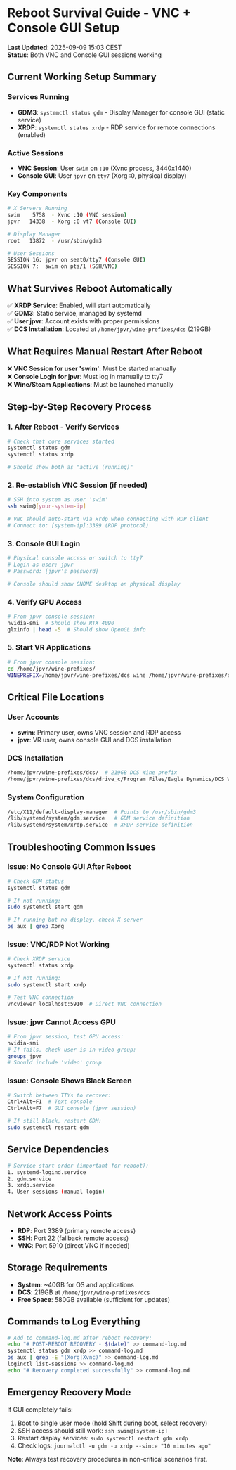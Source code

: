 # Reboot Survival Guide - VNC + Console GUI Setup

**Last Updated**: 2025-09-09 15:03 CEST  
**Status**: Both VNC and Console GUI sessions working

## Current Working Setup Summary

### Services Running
- **GDM3**: `systemctl status gdm` - Display Manager for console GUI (static service)
- **XRDP**: `systemctl status xrdp` - RDP service for remote connections (enabled)

### Active Sessions
- **VNC Session**: User `swim` on `:10` (Xvnc process, 3440x1440)
- **Console GUI**: User `jpvr` on `tty7` (Xorg :0, physical display)

### Key Components
```bash
# X Servers Running
swim    5758  - Xvnc :10 (VNC session)
jpvr   14338  - Xorg :0 vt7 (Console GUI)

# Display Manager
root   13872  - /usr/sbin/gdm3

# User Sessions  
SESSION 16: jpvr on seat0/tty7 (Console GUI)
SESSION 7:  swim on pts/1 (SSH/VNC)
```

## What Survives Reboot Automatically

✅ **XRDP Service**: Enabled, will start automatically  
✅ **GDM3**: Static service, managed by systemd  
✅ **User jpvr**: Account exists with proper permissions  
✅ **DCS Installation**: Located at `/home/jpvr/wine-prefixes/dcs` (219GB)  

## What Requires Manual Restart After Reboot

❌ **VNC Session for user 'swim'**: Must be started manually  
❌ **Console Login for jpvr**: Must log in manually to tty7  
❌ **Wine/Steam Applications**: Must be launched manually  

## Step-by-Step Recovery Process

### 1. After Reboot - Verify Services
```bash
# Check that core services started
systemctl status gdm
systemctl status xrdp

# Should show both as "active (running)"
```

### 2. Re-establish VNC Session (if needed)
```bash
# SSH into system as user 'swim'
ssh swim@[your-system-ip]

# VNC should auto-start via xrdp when connecting with RDP client
# Connect to: [system-ip]:3389 (RDP protocol)
```

### 3. Console GUI Login
```bash
# Physical console access or switch to tty7
# Login as user: jpvr
# Password: [jpvr's password]

# Console should show GNOME desktop on physical display
```

### 4. Verify GPU Access
```bash
# From jpvr console session:
nvidia-smi  # Should show RTX 4090
glxinfo | head -5  # Should show OpenGL info
```

### 5. Start VR Applications
```bash
# From jpvr console session:
cd /home/jpvr/wine-prefixes/
WINEPREFIX=/home/jpvr/wine-prefixes/dcs wine /home/jpvr/wine-prefixes/dcs/drive_c/Program\ Files/Eagle\ Dynamics/DCS\ World/bin/DCS.exe
```

## Critical File Locations

### User Accounts
- **swim**: Primary user, owns VNC session and RDP access
- **jpvr**: VR user, owns console GUI and DCS installation

### DCS Installation
```bash
/home/jpvr/wine-prefixes/dcs/  # 219GB DCS Wine prefix
/home/jpvr/wine-prefixes/dcs/drive_c/Program Files/Eagle Dynamics/DCS World/
```

### System Configuration
```bash
/etc/X11/default-display-manager  # Points to /usr/sbin/gdm3
/lib/systemd/system/gdm.service   # GDM service definition
/lib/systemd/system/xrdp.service  # XRDP service definition
```

## Troubleshooting Common Issues

### Issue: No Console GUI After Reboot
```bash
# Check GDM status
systemctl status gdm

# If not running:
sudo systemctl start gdm

# If running but no display, check X server
ps aux | grep Xorg
```

### Issue: VNC/RDP Not Working
```bash
# Check XRDP service
systemctl status xrdp

# If not running:
sudo systemctl start xrdp

# Test VNC connection
vncviewer localhost:5910  # Direct VNC connection
```

### Issue: jpvr Cannot Access GPU
```bash
# From jpvr session, test GPU access:
nvidia-smi
# If fails, check user is in video group:
groups jpvr
# Should include 'video' group
```

### Issue: Console Shows Black Screen
```bash
# Switch between TTYs to recover:
Ctrl+Alt+F1  # Text console
Ctrl+Alt+F7  # GUI console (jpvr session)

# If still black, restart GDM:
sudo systemctl restart gdm
```

## Service Dependencies

```bash
# Service start order (important for reboot):
1. systemd-logind.service
2. gdm.service 
3. xrdp.service
4. User sessions (manual login)
```

## Network Access Points

- **RDP**: Port 3389 (primary remote access)  
- **SSH**: Port 22 (fallback remote access)  
- **VNC**: Port 5910 (direct VNC if needed)  

## Storage Requirements

- **System**: ~40GB for OS and applications
- **DCS**: 219GB at `/home/jpvr/wine-prefixes/dcs`
- **Free Space**: 580GB available (sufficient for updates)

## Commands to Log Everything

```bash
# Add to command-log.md after reboot recovery:
echo "# POST-REBOOT RECOVERY - $(date)" >> command-log.md
systemctl status gdm xrdp >> command-log.md
ps aux | grep -E "(Xorg|Xvnc)" >> command-log.md  
loginctl list-sessions >> command-log.md
echo "# Recovery completed successfully" >> command-log.md
```

## Emergency Recovery Mode

If GUI completely fails:
1. Boot to single user mode (hold Shift during boot, select recovery)
2. SSH access should still work: `ssh swim@[system-ip]`
3. Restart display services: `sudo systemctl restart gdm xrdp`
4. Check logs: `journalctl -u gdm -u xrdp --since "10 minutes ago"`

**Note**: Always test recovery procedures in non-critical scenarios first.